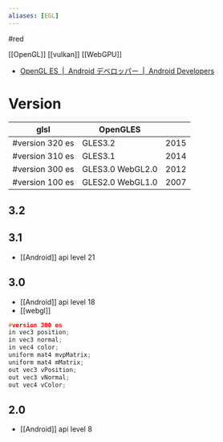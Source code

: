 ```yaml
---
aliases: [EGL]
---
```

#red

[[OpenGL]] [[vulkan]] [[WebGPU]]

- [OpenGL ES  |  Android デベロッパー  |  Android Developers](https://developer.android.com/guide/topics/graphics/opengl?hl=ja)

# Version
|glsl|OpenGLES||
|-|-|-|
|#version 320 es|GLES3.2|2015|
|#version 310 es|GLES3.1|2014|
|#version 300 es|GLES3.0 WebGL2.0|2012|
|#version 100 es|GLES2.0 WebGL1.0|2007|

## 3.2

## 3.1
- [[Android]] api level 21

## 3.0
- [[Android]] api level 18
- [[webgl]]

```c
#version 300 es
in vec3 position;
in vec3 normal;
in vec4 color;
uniform mat4 mvpMatrix;
uniform mat4 mMatrix;
out vec3 vPosition;
out vec3 vNormal;
out vec4 vColor;
```

## 2.0
- [[Android]] api level 8

